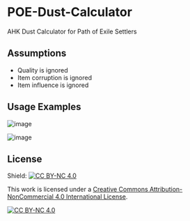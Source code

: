 # POE-Dust-Calculator
AHK Dust Calculator for Path of Exile Settlers

## Assumptions
- Quality is ignored
- Item corruption is ignored
- Item influence is ignored

## Usage Examples
![image](https://github.com/user-attachments/assets/5db3be0d-b411-4b31-8789-31a4c05b174b)

![image](https://github.com/user-attachments/assets/ec9e1ee7-02b8-4a9f-b389-048feeb1c2a0)

## License
Shield: [![CC BY-NC 4.0][cc-by-nc-shield]][cc-by-nc]

This work is licensed under a
[Creative Commons Attribution-NonCommercial 4.0 International License][cc-by-nc].

[![CC BY-NC 4.0][cc-by-nc-image]][cc-by-nc]

[cc-by-nc]: https://creativecommons.org/licenses/by-nc/4.0/
[cc-by-nc-image]: https://licensebuttons.net/l/by-nc/4.0/88x31.png
[cc-by-nc-shield]: https://img.shields.io/badge/License-CC%20BY--NC%204.0-lightgrey.svg
